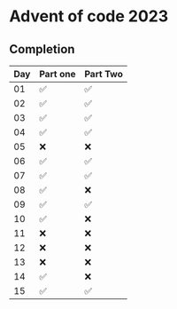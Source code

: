 # Advent of code 2023

## Completion

| Day | Part one | Part Two |
|-----|----------|----------|
| 01  | ✅       | ✅       |
| 02  | ✅       | ✅       |
| 03  | ✅       | ✅       |
| 04  | ✅       | ✅       |
| 05  | ❌       | ❌       |
| 06  | ✅       | ✅       |
| 07  | ✅       | ✅       |
| 08  | ✅       | ❌       |
| 09  | ✅       | ✅       |
| 10  | ✅       | ❌       |
| 11  | ❌       | ❌       |
| 12  | ❌       | ❌       |
| 13  | ❌       | ❌       |
| 14  | ✅       | ❌       |
| 15  | ✅       | ✅       |